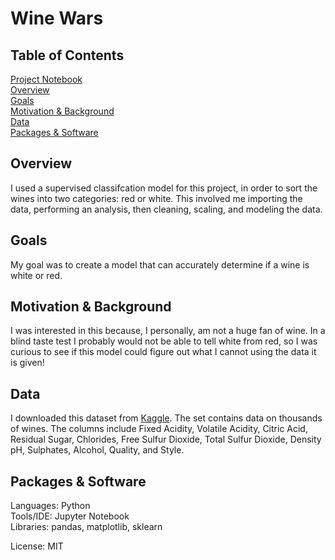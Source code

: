 # Wine Wars

## Table of Contents 


[Project Notebook](https://github.com/Oliviad27/DATA601_Midterm/blob/main/DATA601_Midterm.ipynb)
<br>
[Overview](https://github.com/Oliviad27/DATA601_Midterm#overview)
<br>
[Goals](https://github.com/Oliviad27/DATA601_Midterm#goals)
<br>
[Motivation & Background](https://github.com/Oliviad27/DATA601_Midterm#motivation--background)
<br>
[Data](https://github.com/Oliviad27/DATA601_Midterm#data)
<br>
[Packages & Software](https://github.com/Oliviad27/DATA601_Midterm#packages--software)


## Overview
I used a supervised classifcation model for this project, in order to sort the wines into two categories: red or white. This involved me importing the data, performing an analysis, then cleaning, scaling, and modeling the data.

## Goals
My goal was to create a model that can accurately determine if a wine is white or red.

## Motivation & Background
I was interested in this because, I personally, am not a huge fan of wine. In a blind taste test I probably would not be able to tell white from red, so I was curious to see if this model could figure out what I cannot using the data it is given!

## Data
I downloaded this dataset from [Kaggle](https://www.kaggle.com/numberswithkartik/red-white-wine-dataset?select=wine_dataset.csv). The set contains data on thousands of wines. The columns include Fixed Acidity, Volatile Acidity, 	Citric Acid,	Residual Sugar,	Chlorides,	Free Sulfur Dioxide,	Total Sulfur Dioxide,	Density	pH,	Sulphates, Alcohol,	Quality, and Style.

## Packages & Software
Languages: Python
<br>
Tools/IDE: Jupyter Notebook
<br>
Libraries: pandas, matplotlib, sklearn


License: MIT
